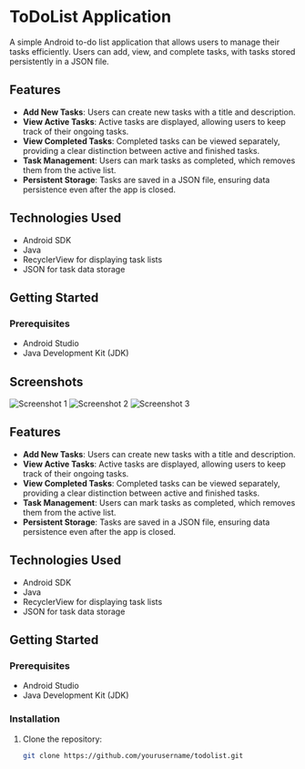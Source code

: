 # ToDoList Application

A simple Android to-do list application that allows users to manage their tasks efficiently. Users can add, view, and complete tasks, with tasks stored persistently in a JSON file.

## Features

- **Add New Tasks**: Users can create new tasks with a title and description.
- **View Active Tasks**: Active tasks are displayed, allowing users to keep track of their ongoing tasks.
- **View Completed Tasks**: Completed tasks can be viewed separately, providing a clear distinction between active and finished tasks.
- **Task Management**: Users can mark tasks as completed, which removes them from the active list.
- **Persistent Storage**: Tasks are saved in a JSON file, ensuring data persistence even after the app is closed.

## Technologies Used

- Android SDK
- Java
- RecyclerView for displaying task lists
- JSON for task data storage

## Getting Started

### Prerequisites

- Android Studio
- Java Development Kit (JDK)




## Screenshots

![Screenshot 1](screenshots/screenshot1.png)
![Screenshot 2](screenshots/screenshot2.png)
![Screenshot 3](screenshots/screenshot3.png)

## Features

- **Add New Tasks**: Users can create new tasks with a title and description.
- **View Active Tasks**: Active tasks are displayed, allowing users to keep track of their ongoing tasks.
- **View Completed Tasks**: Completed tasks can be viewed separately, providing a clear distinction between active and finished tasks.
- **Task Management**: Users can mark tasks as completed, which removes them from the active list.
- **Persistent Storage**: Tasks are saved in a JSON file, ensuring data persistence even after the app is closed.

## Technologies Used

- Android SDK
- Java
- RecyclerView for displaying task lists
- JSON for task data storage

## Getting Started

### Prerequisites

- Android Studio
- Java Development Kit (JDK)

### Installation

1. Clone the repository:
   ```bash
   git clone https://github.com/yourusername/todolist.git
